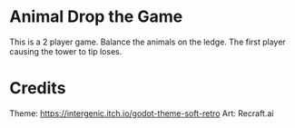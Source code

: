 # Animal Drop the Game
This is a 2 player game. 
Balance the animals on the ledge. 
The first player causing the tower to tip loses.


# Credits
Theme: https://intergenic.itch.io/godot-theme-soft-retro
Art: Recraft.ai
